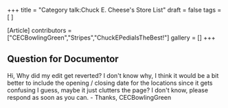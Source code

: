 +++
title = "Category talk:Chuck E. Cheese's Store List"
draft = false
tags = [ ]

[Article]
contributors = ["CECBowlingGreen","Stripes","ChuckEPediaIsTheBest!"]
gallery = []
+++
## Question for Documentor ##
Hi, Why did my edit get reverted? I don't know why, I think it would be a bit better to include the opening / closing date for the locations since it gets confusing I guess, maybe it just clutters the page? I don't know, please respond as soon as you can. - Thanks, CECBowlingGreen
